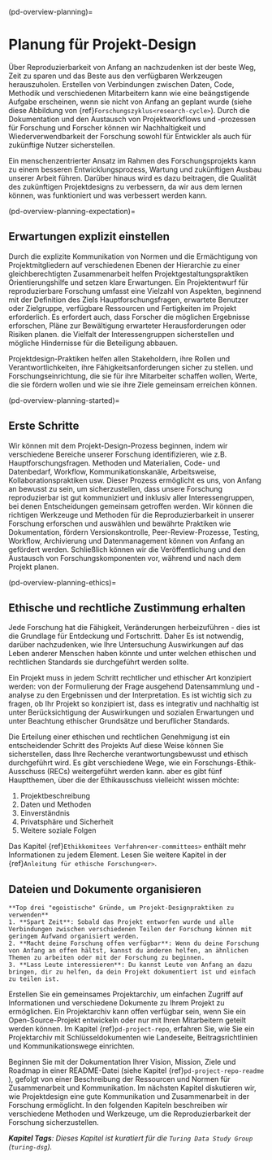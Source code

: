 (pd-overview-planning)=
# Planung für Projekt-Design

Über Reproduzierbarkeit von Anfang an nachzudenken ist der beste Weg, Zeit zu sparen und das Beste aus den verfügbaren Werkzeugen herauszuholen. Erstellen von Verbindungen zwischen Daten, Code, Methodik und verschiedenen Mitarbeitern kann wie eine beängstigende Aufgabe erscheinen, wenn sie nicht von Anfang an geplant wurde (siehe diese Abbildung von {ref}`Forschungszyklus<research-cycle>`). Durch die Dokumentation und den Austausch von Projektworkflows und -prozessen für Forschung und Forscher können wir Nachhaltigkeit und Wiederverwendbarkeit der Forschung sowohl für Entwickler als auch für zukünftige Nutzer sicherstellen.

Ein menschenzentrierter Ansatz im Rahmen des Forschungsprojekts kann zu einem besseren Entwicklungsprozess, Wartung und zukünftigen Ausbau unserer Arbeit führen. Darüber hinaus wird es dazu beitragen, die Qualität des zukünftigen Projektdesigns zu verbessern, da wir aus dem lernen können, was funktioniert und was verbessert werden kann.

(pd-overview-planning-expectation)=
## Erwartungen explizit einstellen

Durch die explizite Kommunikation von Normen und die Ermächtigung von Projektmitgliedern auf verschiedenen Ebenen der Hierarchie zu einer gleichberechtigten Zusammenarbeit helfen Projektgestaltungspraktiken Orientierungshilfe und setzen klare Erwartungen. Ein Projektentwurf für reproduzierbare Forschung umfasst eine Vielzahl von Aspekten, beginnend mit der Definition des Ziels Hauptforschungsfragen, erwartete Benutzer oder Zielgruppe, verfügbare Ressourcen und Fertigkeiten im Projekt erforderlich. Es erfordert auch, dass Forscher die möglichen Ergebnisse erforschen, Pläne zur Bewältigung erwarteter Herausforderungen oder Risiken planen. die Vielfalt der Interessengruppen sicherstellen und mögliche Hindernisse für die Beteiligung abbauen.

Projektdesign-Praktiken helfen allen Stakeholdern, ihre Rollen und Verantwortlichkeiten, ihre Fähigkeitsanforderungen sicher zu stellen. und Forschungseinrichtung, die sie für ihre Mitarbeiter schaffen wollen, Werte, die sie fördern wollen und wie sie ihre Ziele gemeinsam erreichen können.

(pd-overview-planning-started)=
## Erste Schritte

Wir können mit dem Projekt-Design-Prozess beginnen, indem wir verschiedene Bereiche unserer Forschung identifizieren, wie z.B. Hauptforschungsfragen. Methoden und Materialien, Code- und Datenbedarf, Workflow, Kommunikationskanäle, Arbeitsweise, Kollaborationspraktiken usw. Dieser Prozess ermöglicht es uns, von Anfang an bewusst zu sein, um sicherzustellen, dass unsere Forschung reproduzierbar ist gut kommuniziert und inklusiv aller Interessengruppen, bei denen Entscheidungen gemeinsam getroffen werden. Wir können die richtigen Werkzeuge und Methoden für die Reproduzierbarkeit in unserer Forschung erforschen und auswählen und bewährte Praktiken wie Dokumentation, fördern Versionskontrolle, Peer-Review-Prozesse, Testing, Workflow, Archivierung und Datenmanagement können von Anfang an gefördert werden. Schließlich können wir die Veröffentlichung und den Austausch von Forschungskomponenten vor, während und nach dem Projekt planen.

(pd-overview-planning-ethics)=
## Ethische und rechtliche Zustimmung erhalten

Jede Forschung hat die Fähigkeit, Veränderungen herbeizuführen - dies ist die Grundlage für Entdeckung und Fortschritt. Daher Es ist notwendig, darüber nachzudenken, wie Ihre Untersuchung Auswirkungen auf das Leben anderer Menschen haben könnte und unter welchen ethischen und rechtlichen Standards sie durchgeführt werden sollte.

Ein Projekt muss in jedem Schritt rechtlicher und ethischer Art konzipiert werden: von der Formulierung der Frage ausgehend Datensammlung und -analyse zu den Ergebnissen und der Interpretation. Es ist wichtig sich zu fragen, ob Ihr Projekt so konzipiert ist, dass es integrativ und nachhaltig ist unter Berücksichtigung der Auswirkungen und sozialen Erwartungen und unter Beachtung ethischer Grundsätze und beruflicher Standards.

Die Erteilung einer ethischen und rechtlichen Genehmigung ist ein entscheidender Schritt des Projekts Auf diese Weise können Sie sicherstellen, dass Ihre Recherche verantwortungsbewusst und ethisch durchgeführt wird. Es gibt verschiedene Wege, wie ein Forschungs-Ethik-Ausschuss (RECs) weitergeführt werden kann. aber es gibt fünf Hauptthemen, über die der Ethikausschuss vielleicht wissen möchte:

1. Projektbeschreibung
2. Daten und Methoden
3. Einverständnis
4. Privatsphäre und Sicherheit
5. Weitere soziale Folgen

Das Kapitel {ref}`Ethikkomitees Verfahren<er-committees>` enthält mehr Informationen zu jedem Element. Lesen Sie weitere Kapitel in der {ref}`Anleitung für ethische Forschung<er>`.

## Dateien und Dokumente organisieren

```{note}
**Top drei "egoistische" Gründe, um Projekt-Designpraktiken zu verwenden**
1. **Spart Zeit**: Sobald das Projekt entworfen wurde und alle Verbindungen zwischen verschiedenen Teilen der Forschung können mit geringem Aufwand organisiert werden.
2. **Macht deine Forschung offen verfügbar**: Wenn du deine Forschung von Anfang an offen hältst, kannst du anderen helfen, an ähnlichen Themen zu arbeiten oder mit der Forschung zu beginnen.
3. **Lass Leute interessieren**: Du kannst Leute von Anfang an dazu bringen, dir zu helfen, da dein Projekt dokumentiert ist und einfach zu teilen ist.
```

Erstellen Sie ein gemeinsames Projektarchiv, um einfachen Zugriff auf Informationen und verschiedene Dokumente zu Ihrem Projekt zu ermöglichen. Ein Projektarchiv kann offen verfügbar sein, wenn Sie ein Open-Source-Projekt entwickeln oder nur mit Ihren Mitarbeitern geteilt werden können. Im Kapitel {ref}`pd-project-repo`, erfahren Sie, wie Sie ein Projektarchiv mit Schlüsseldokumenten wie Landeseite, Beitragsrichtlinien und Kommunikationswege einrichten.

Beginnen Sie mit der Dokumentation Ihrer Vision, Mission, Ziele und Roadmap in einer README-Datei (siehe Kapitel {ref}`pd-project-repo-readme` ), gefolgt von einer Beschreibung der Ressourcen und Normen für Zusammenarbeit und Kommunikation. Im nächsten Kapitel diskutieren wir, wie Projektdesign eine gute Kommunikation und Zusammenarbeit in der Forschung ermöglicht. In den folgenden Kapiteln beschreiben wir verschiedene Methoden und Werkzeuge, um die Reproduzierbarkeit der Forschung sicherzustellen.

***Kapitel Tags**: Dieses Kapitel ist kuratiert für die `Turing Data Study Group` (`turing-dsg`).*
